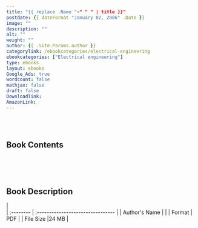 ```yaml
---
title: "{{ replace .Name "-" " " | title }}"
postdate: {{ dateFormat "January 02, 2006" .Date }}
image: ""
description: ""
alt: ""
weight: ""
author: {{ .Site.Params.author }}
categorylink: /ebookcategories/electrical-engineering
ebookcategories: ["Electrical engineering"]
type: ebooks
layout: ebooks
Google_Ads: true
wordcount: false
mathjax: false
draft: false
Downloadlink: 
AmazonLink:
---
```


<img loading="lazy" src="/images/thomaslfloyd.png" alt="">

</br>
</br>
</br>

## Book Contents

</br>
</br>
</br>

## Book Description

|  
 | :-------- | :-------------------------------- |
| Author's Name | |
| Format | PDF |
| File Size |24 MB |
